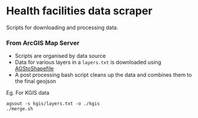 # Health facilities data scraper

Scripts for downloading and processing data.

### From ArcGIS Map Server

- Scripts are organised by data source
- Data for various layers in a `layers.txt` is downloaded using [AGStoShapefile](https://github.com/tannerjt/AGStoShapefile)
- A post processing bash script cleans up the data and combines them to the final geojson

Eg. For KGIS data
```
agsout -s kgis/layers.txt -o ./kgis
./merge.sh
```

